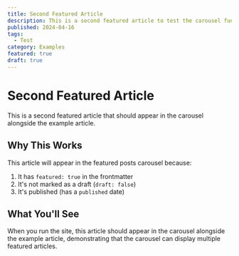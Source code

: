 ```yaml
---
title: Second Featured Article
description: This is a second featured article to test the carousel functionality.
published: 2024-04-16
tags:
  - Test
category: Examples
featured: true
draft: true
---
```


# Second Featured Article

This is a second featured article that should appear in the carousel alongside the example article.

## Why This Works

This article will appear in the featured posts carousel because:

1. It has `featured: true` in the frontmatter
2. It's not marked as a draft (`draft: false`)
3. It's published (has a `published` date)

## What You'll See

When you run the site, this article should appear in the carousel alongside the example article, demonstrating that the carousel can display multiple featured articles.
